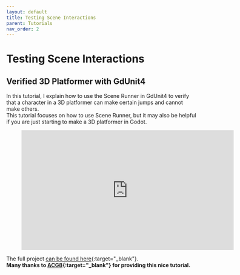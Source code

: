 ```yaml
---
layout: default
title: Testing Scene Interactions
parent: Tutorials
nav_order: 2
---
```



# Testing Scene Interactions

## Verified 3D Platformer with GdUnit4

In this tutorial, I explain how to use the Scene Runner in GdUnit4 to verify that a character in a 3D platformer can make certain jumps and cannot make others.<br>
This tutorial focuses on how to use Scene Runner, but it may also be helpful if you are just starting to make a 3D platformer in Godot.<br>

<figure class="video_container">
    <iframe width="560" height="315"
        src="https://www.youtube.com/embed/m6tYigD6Oe0?si=SgdLorwkoIGTJvNI"
        title="YouTube video player" frameborder="0"
        allow="accelerometer; autoplay; clipboard-write; encrypted-media; gyroscope; picture-in-picture; web-share" allowfullscreen>
    </iframe>
</figure>

The full project [can be found here](https://github.com/ACG8/3d-platformer-with-gdunit4){:target="_blank"}.<br>
<b>Many thanks to [ACG8](https://github.com/ACG8){:target="_blank"} for providing this nice tutorial.</b>
